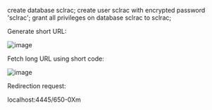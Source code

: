 create database sclrac;
create user sclrac with encrypted password 'sclrac';
grant all privileges on database sclrac to sclrac;

 Generate short URL:
 
![image](https://user-images.githubusercontent.com/23206042/120090643-c1891480-c121-11eb-9304-eabac67d924e.png)

Fetch long URL using short code:

![image](https://user-images.githubusercontent.com/23206042/120090676-f7c69400-c121-11eb-98c2-e66a1e7dee41.png)

Redirection request:

localhost:4445/650-0Xm
